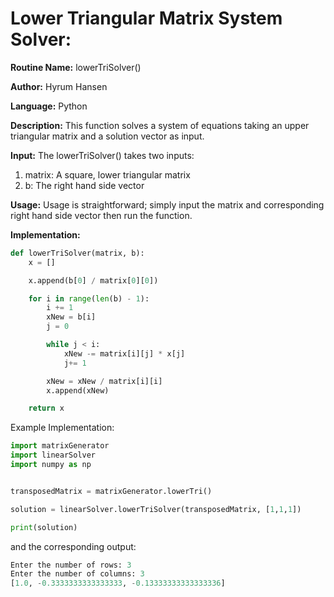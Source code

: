 # Lower Triangular Matrix System Solver:

**Routine Name:** lowerTriSolver()

**Author:** Hyrum Hansen

**Language:** Python

**Description:** This function solves a system of equations taking an upper triangular matrix and a solution vector as input.

**Input:** The lowerTriSolver() takes two inputs:
1. matrix: A square, lower triangular matrix
2. b: The right hand side vector

**Usage:** Usage is straightforward; simply input the matrix and corresponding right hand side vector then run the function.

**Implementation:**

```python
def lowerTriSolver(matrix, b):
    x = []

    x.append(b[0] / matrix[0][0])

    for i in range(len(b) - 1):
        i += 1
        xNew = b[i]
        j = 0

        while j < i:
            xNew -= matrix[i][j] * x[j]
            j+= 1

        xNew = xNew / matrix[i][i]
        x.append(xNew)   

    return x
```

Example Implementation:

```python
import matrixGenerator
import linearSolver
import numpy as np


transposedMatrix = matrixGenerator.lowerTri()

solution = linearSolver.lowerTriSolver(transposedMatrix, [1,1,1])

print(solution)
```

and the corresponding output:

```python
Enter the number of rows: 3
Enter the number of columns: 3
[1.0, -0.3333333333333333, -0.13333333333333336]
```


